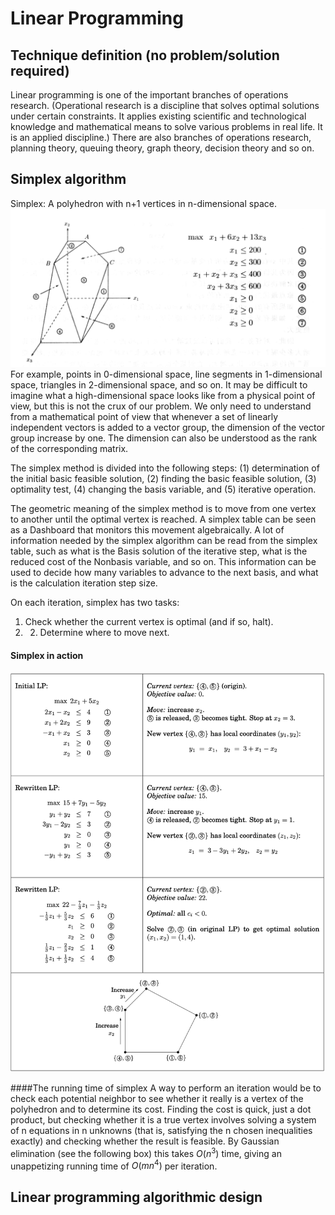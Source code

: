 # Linear Programming
## Technique definition (no problem/solution required)

Linear programming is one of the important branches of operations research. (Operational research is a discipline that solves optimal solutions under certain constraints. It applies existing scientific and technological knowledge and mathematical means to solve various problems in real life. It is an applied discipline.) There are also branches of operations research, planning theory, queuing theory, graph theory, decision theory and so on.

## Simplex algorithm

Simplex: A polyhedron with n+1 vertices in n-dimensional space.
![out](LP/simplex1.png)
For example, points in 0-dimensional space, line segments in 1-dimensional space, triangles in 2-dimensional space, and so on. It may be difficult to imagine what a high-dimensional space looks like from a physical point of view, but this is not the crux of our problem. We only need to understand from a mathematical point of view that whenever a set of linearly independent vectors is added to a vector group, the dimension of the vector group increase by one. The dimension can also be understood as the rank of the corresponding matrix.

The simplex method is divided into the following steps: 
(1) determination of the initial basic feasible solution, 
(2) finding the basic feasible solution, 
(3) optimality test, 
(4) changing the basis variable, and 
(5) iterative operation.

The geometric meaning of the simplex method is to move from one vertex to another until the optimal vertex is reached. A simplex table can be seen as a Dashboard that monitors this movement algebraically. A lot of information needed by the simplex algorithm can be read from the simplex table, such as what is the Basis solution of the iterative step, what is the reduced cost of the Nonbasis variable, and so on. This information can be used to decide how many variables to advance to the next basis, and what is the calculation iteration step size.

On each iteration, simplex has two tasks:
1. Check whether the current vertex is optimal (and if so, halt). 
2. 2. Determine where to move next.

#### Simplex in action
![output](LP/simplex_in_action.png)

####The running time of simplex
A way to perform an iteration would be to check each potential neighbor to see whether it really is a vertex of the polyhedron and to determine its cost. Finding the cost is quick, just a dot product, but checking whether it is a true vertex involves solving a system of n equations in n unknowns (that is, satisfying the n chosen inequalities exactly) and checking whether the result is feasible. By Gaussian elimination (see the following box) this takes $O(n^3)$ time, giving an unappetizing running time of $O(mn^4)$ per iteration.

## Linear programming algorithmic design